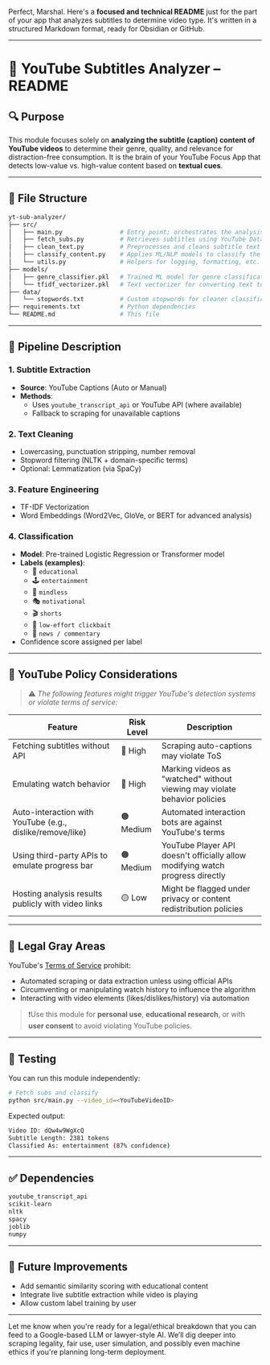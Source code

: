 Perfect, Marshal. Here's a **focused and technical README** just for the part of your app that analyzes subtitles to determine video type. It's written in a structured Markdown format, ready for Obsidian or GitHub.

---

# 📄 YouTube Subtitles Analyzer – README

## 🔍 Purpose

This module focuses solely on **analyzing the subtitle (caption) content of YouTube videos** to determine their genre, quality, and relevance for distraction-free consumption. It is the brain of your YouTube Focus App that detects low-value vs. high-value content based on **textual cues**.

---

## 📁 File Structure

```bash
yt-sub-analyzer/
├── src/
│   ├── main.py                # Entry point; orchestrates the analysis
│   ├── fetch_subs.py          # Retrieves subtitles using YouTube Data API / scraping
│   ├── clean_text.py          # Preprocesses and cleans subtitle text
│   ├── classify_content.py    # Applies ML/NLP models to classify the video type
│   └── utils.py               # Helpers for logging, formatting, etc.
├── models/
│   ├── genre_classifier.pkl   # Trained ML model for genre classification
│   └── tfidf_vectorizer.pkl   # Text vectorizer for converting text to features
├── data/
│   └── stopwords.txt          # Custom stopwords for cleaner classification
├── requirements.txt           # Python dependencies
└── README.md                  # This file
```

---

## 🧠 Pipeline Description

### 1. **Subtitle Extraction**
- **Source**: YouTube Captions (Auto or Manual)
- **Methods**:
  - Uses `youtube_transcript_api` or YouTube API (where available)
  - Fallback to scraping for unavailable captions

### 2. **Text Cleaning**
- Lowercasing, punctuation stripping, number removal
- Stopword filtering (NLTK + domain-specific terms)
- Optional: Lemmatization (via SpaCy)

### 3. **Feature Engineering**
- TF-IDF Vectorization
- Word Embeddings (Word2Vec, GloVe, or BERT for advanced analysis)

### 4. **Classification**
- **Model**: Pre-trained Logistic Regression or Transformer model
- **Labels (examples)**:
  - 🧠 `educational`
  - 🕹️ `entertainment`
  - 🧘 `mindless`
  - 🎭 `motivational`
  - 🎬 `shorts`
  - 🐒 `low-effort clickbait`
  - 📰 `news / commentary`
- Confidence score assigned per label

---

## 🚨 YouTube Policy Considerations

> ⚠️ *The following features might trigger YouTube's detection systems or violate terms of service:*

| Feature | Risk Level | Description |
|--------|------------|-------------|
| Fetching subtitles without API | 🔴 High | Scraping auto-captions may violate ToS |
| Emulating watch behavior | 🔴 High | Marking videos as "watched" without viewing may violate behavior policies |
| Auto-interaction with YouTube (e.g., dislike/remove/like) | 🟠 Medium | Automated interaction bots are against YouTube's terms |
| Using third-party APIs to emulate progress bar | 🟠 Medium | YouTube Player API doesn't officially allow modifying watch progress directly |
| Hosting analysis results publicly with video links | 🟡 Low | Might be flagged under privacy or content redistribution policies |

---

## 📌 Legal Gray Areas

YouTube's [Terms of Service](https://www.youtube.com/t/terms) prohibit:

- Automated scraping or data extraction unless using official APIs
- Circumventing or manipulating watch history to influence the algorithm
- Interacting with video elements (likes/dislikes/history) via automation

> ❗Use this module for **personal use**, **educational research**, or with **user consent** to avoid violating YouTube policies.

---

## 🧪 Testing

You can run this module independently:

```bash
# Fetch subs and classify
python src/main.py --video_id=<YouTubeVideoID>
```

Expected output:

```bash
Video ID: dQw4w9WgXcQ
Subtitle Length: 2381 tokens
Classified As: entertainment (87% confidence)
```

---

## ✅ Dependencies

```txt
youtube_transcript_api
scikit-learn
nltk
spacy
joblib
numpy
```

---

## 🧭 Future Improvements

- Add semantic similarity scoring with educational content
- Integrate live subtitle extraction while video is playing
- Allow custom label training by user

---

Let me know when you're ready for a legal/ethical breakdown that you can feed to a Google-based LLM or lawyer-style AI. We’ll dig deeper into scraping legality, fair use, user simulation, and possibly even machine ethics if you're planning long-term deployment.